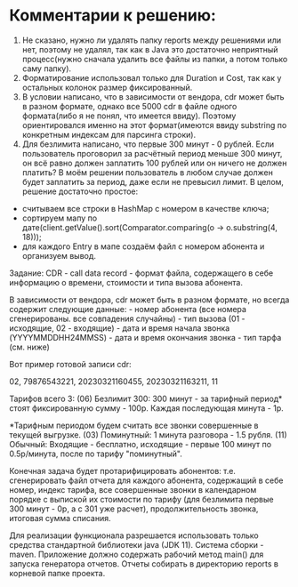 # Комментарии к решению:
1. Не сказано, нужно ли удалять папку reports между решениями или нет, поэтому не удалял, так как в Java это достаточно неприятный процесс(нужно сначала удалить все файлы из папки, а потом только саму папку).
2. Форматирование использовал только для Duration и Cost, так как у остальных колонок размер фиксированный.
3. В условии написано, что в зависимости от вендора, cdr может быть в разном формате, однако все 5000 cdr в файле одного формата(либо я не понял, что имеется ввиду). Поэтому ориентировался именно на этот формат(имеются ввиду substring по конкретным индексам для парсинга строки).
4. Для безлимита написано, что первые 300 минут - 0 рублей. Если пользователь проговорил за расчётный период меньше 300 минут, он всё равно должен заплатить 100 рублей или он ничего не должен платить? В моём решении пользователь в любом случае должен будет заплатить за период, даже если не превысил лимит.
В целом, решение достаточно простое: 
- считываем все строки в HashMap с номером в качестве ключа;
- сортируем мапу по дате(client.getValue().sort(Comparator.comparing(o -> o.substring(4, 18)));
- для каждого Entry в мапе создаём файл с номером абонента и организуем вывод.


Задание:
CDR - сall data record - формат файла, содержащего в себе информацию о времени, стоимости и типа вызова абонента.

В зависимости от вендора, cdr может быть в разном формате, но всегда содержит следующие данные: - номер абонента (все номера сгенерированы. все совпадения случайны) - тип вызова (01 - исходящие, 02 - входящие) - дата и время начала звонка (YYYYMMDDHH24MMSS) - дата и время окончания звонка - тип тарфа (см. ниже)

Вот пример готовой записи cdr:

02, 79876543221, 20230321160455, 20230321163211, 11

Тарифов всего 3:
(06) Безлимит 300: 300 минут - за тарифный период* стоят фиксированную сумму - 100р. Каждая последующая минута - 1р.

*Тарифным периодом будем считать все звонки совершенные в текущей выгрузке.
(03) Поминутный: 1 минута разговора - 1.5 рубля.
(11) Обычный: Входящие - бесплатно, исходящие - первые 100 минут по 0.5р/минута, после по тарифу "поминутный".

Конечная задача будет протарифицировать абонентов: т.е. сгенерировать файл отчета для каждого абонента, содержащий в себе номер, индекс тарифа, все совершенные звонки в календарном порядке с выпиской их стоимости по тарифу (для безлимита первые 300 минут - 0р, а с 301 уже расчет), продолжительность звонка, итоговая сумма списания.

Для реализации функционала разрешается использовать только средства стандартной библиотеки java (JDK 11). Система сборки - maven. Приложение должно содержать рабочий метод main() для запуска генератора отчетов. Отчеты собирать в директорию reports в корневой папке проекта.
